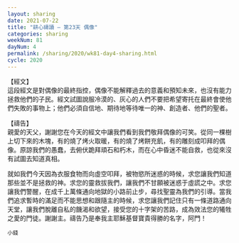 ```yaml
---
layout: sharing
date: 2021-07-22
title: "耕心禱讀 – 第23天 偶像"
categories: sharing
weekNum: 81
dayNum: 4
permalink: /sharing/2020/wk81-day4-sharing.html
cycle: 2020
---
```


【經文】  
這段經文是對偶像的最終指控，偶像不能解釋過去的意義和預知未來，也沒有能力拯救他們的子民。經文試圖說服冷漠的、灰心的人們不要把希望寄托在最終會使他們失敗的事物上；他們必須自信地、期待地等待唯一的神、創造者、他們的聖者。

【禱告】  
親愛的天父，謝謝您在今天的經文中讓我們看到我們敬拜偶像的可笑。從同一棵樹上切下來的木塊，有的燒了烤火取暖，有的燒了烤餅充飢，有的雕刻成叩拜的偶像。原諒我們的愚蠢，去俯伏跪拜頑石和朽木，而在心中昏迷不能自救，也從來沒有試圖去知道真相。

就如我們今天因為衣服食物而向虛空叩拜，被物慾所迷惑的時候，求您讓我們知道那些並不是拯救的神。求您的靈救拔我們，讓我們不甘願被迷惑于虛謊之中。求您讓我們警醒，在成千上萬條通向地獄的小路前止步，尋找聖靈為我們的引導。當我們追求暫時的滿足而不能思想和跟隨主的時候，求您讓我們記住只有一條道路通向天堂，讓我們脫離自私的饑渴和欲望，接受您的十字架的苦路，成為效法您的犧牲之愛的門徒。謝謝主。禱告乃是奉我主耶穌基督寶貴得勝的名字，阿門！

`小錢`
